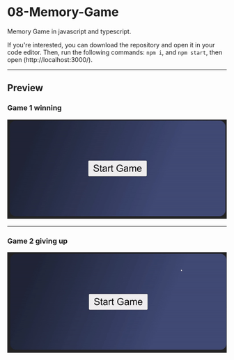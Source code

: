 # 08-Memory-Game

Memory Game in javascript and typescript.

If you're interested, you can download the repository and open it in your code editor.
Then, run the following commands: `npm i`, and `npm start`, then open (http://localhost:3000/).

---

## Preview

### Game 1 winning

![game1](./game1.gif)

---

### Game 2 giving up

![game2](./game2.gif)
